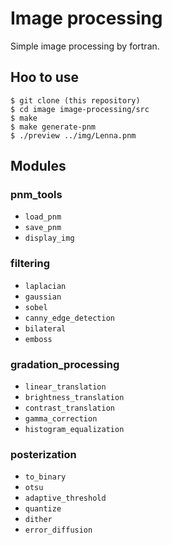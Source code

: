 # Image processing

Simple image processing by fortran.

## Hoo to use

```console
$ git clone (this repository)
$ cd image image-processing/src
$ make
$ make generate-pnm 
$ ./preview ../img/Lenna.pnm
```

## Modules 

### pnm_tools

* `load_pnm`
* `save_pnm`
* `display_img`

### filtering

* `laplacian`
* `gaussian`
* `sobel`
* `canny_edge_detection`
* `bilateral`
* `emboss`

### gradation_processing

* `linear_translation`
* `brightness_translation`
* `contrast_translation`
* `gamma_correction`
* `histogram_equalization`

### posterization

* `to_binary`
* `otsu`
* `adaptive_threshold`
* `quantize`
* `dither`
* `error_diffusion`
